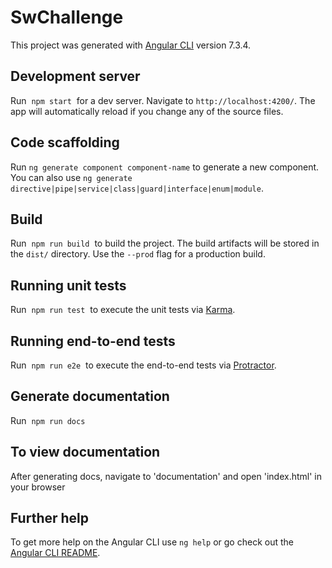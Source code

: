 # SwChallenge

This project was generated with [Angular CLI](https://github.com/angular/angular-cli) version 7.3.4.

## Development server

Run &nbsp;`npm start`&nbsp; for a dev server. Navigate to `http://localhost:4200/`. The app will automatically reload if you change any of the source files.

## Code scaffolding

Run `ng generate component component-name` to generate a new component. You can also use `ng generate directive|pipe|service|class|guard|interface|enum|module`.

## Build

Run&nbsp; `npm run build`&nbsp; to build the project. The build artifacts will be stored in the `dist/` directory. Use the `--prod` flag for a production build.

## Running unit tests

Run&nbsp; `npm run test`&nbsp; to execute the unit tests via [Karma](https://karma-runner.github.io).

## Running end-to-end tests

Run&nbsp; `npm run e2e`&nbsp; to execute the end-to-end tests via [Protractor](http://www.protractortest.org/).

## Generate documentation
Run&nbsp; `npm run docs`&nbsp;

## To view documentation
After generating docs, navigate to 'documentation' and open 'index.html' in your browser

## Further help

To get more help on the Angular CLI use `ng help` or go check out the [Angular CLI README](https://github.com/angular/angular-cli/blob/master/README.md).
